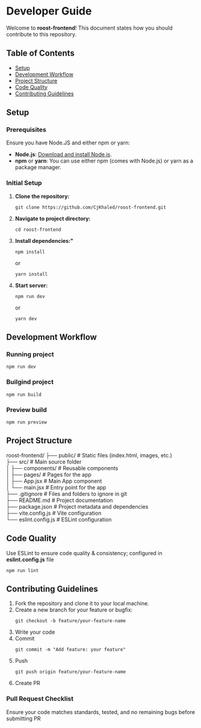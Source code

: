 # Developer Guide

Welcome to **roost-frontend**! This document states how you should contribute to this repository.

## Table of Contents

- [Setup](#setup)
- [Development Workflow](#development-workflow)
- [Project Structure](#project-structure)
- [Code Quality](#code-quality)
- [Contributing Guidelines](#contributing-guidelines)

## Setup

### Prerequisites

Ensure you have Node.JS and either npm or yarn:

- **Node.js**: [Download and install Node.js](https://nodejs.org/).
- **npm** or **yarn**: You can use either npm (comes with Node.js) or yarn as a package manager.

### Initial Setup

1. **Clone the repository:**
    ```console
    git clone https://github.com/CjKhaled/roost-frontend.git
    ```

2. **Navigate to project directory:**
    ```console
    cd roost-frontend
    ```

3. **Install dependencies:"**
    ```console
    npm install
    ```

    or

    ```console
    yarn install
    ```

4. **Start server:**
    ```console
    npm run dev
    ```

    or 

    ```console
    yarn dev
    ```

## Development Workflow

### Running project
```console
npm run dev
```

### Builgind project
```console
npm run build
```

### Preview build
```console
npm run preview
```

## Project Structure
roost-frontend/
├── public/             # Static files (index.html, images, etc.) <br>
├── src/                # Main source folder <br>
│   ├── components/     # Reusable components <br>
│   ├── pages/          # Pages for the app <br>
│   ├── App.jsx         # Main App component <br>
│   └── main.jsx        # Entry point for the app <br>
├── .gitignore          # Files and folders to ignore in git <br>
├── README.md           # Project documentation <br>
├── package.json        # Project metadata and dependencies <br>
├── vite.config.js      # Vite configuration <br>
└── eslint.config.js    # ESLint configuration <br>

## Code Quality
Use ESLint to ensure code quality & consistency; configured in **eslint.config.js** file

```console
npm run lint
```

## Contributing Guidelines
1. Fork the repository and clone it to your local machine.
2. Create a new branch for your feature or bugfix:
    ```console
    git checkout -b feature/your-feature-name
    ```
3. Write your code
4. Commit
    ```console
    git commit -m "Add feature: your feature"
    ```
5. Push
    ```console
    git push origin feature/your-feature-name
    ```
6. Create PR

### Pull Request Checklist
Ensure your code matches standards, tested, and no remaining bugs before submitting PR

